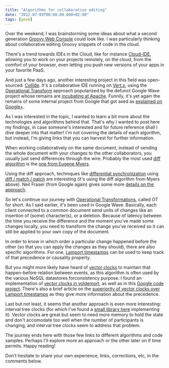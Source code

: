 ```yaml
---
title: "Algorithms for collaborative editing"
date: "2012-07-09T00:00:00.000+02:00"
tags: [geek]
---
```


Over the weekend, I was brainstorming some ideas about what a second generation [Groovy Web Console](http://groovyconsole.appspot.com/) could look like. I was particularly thinking about collaborative editing Groovy snippets of code in the cloud.  

There's a trend towards IDEs in the Cloud, like for instance [Cloud-IDE](http://cloud-ide.com/), allowing you to work on your projects remotely, on the cloud, from the comfort of your browser, even letting you push new versions of your apps in your favorite PaaS.  

And just a few days ago, another interesting project in this field was open-sourced: [Collide](http://code.google.com/p/collide/). It's a collaborative IDE running on [Vert.x](http://vertx.io/), using the [Operational Transform](http://en.wikipedia.org/wiki/Operational_transformation) approach popularized by the defunct Google Wave project whose remains are [incubating at Apache](http://incubator.apache.org/wave/). Funnily, it's yet again the remains of some internal project from Google that got axed as [explained on Google+](https://plus.google.com/u/0/114130972232398734985/posts/82BktQAKzcN).  

As I was interested in the topic, I wanted to learn a bit more about the technologies and algorithms behind that. That's why I wanted to post here my findings, in case someone's interested and for future reference shall I dive deeper into that matter! I'm not covering the details of each algorithm, but instead, I'm giving links that you can harvest for further information.  

When working collaboratively on the same document, instead of sending the whole document with your changes to the other collaborators, you usually just send differences through the wire. Probably the most used [diff algorithm](http://en.wikipedia.org/wiki/Diff) is the [one from Eugene Myers](http://www.xmailserver.org/diff2.pdf).  

Using the diff approach, techniques like [differential synchronization](http://neil.fraser.name/writing/sync/) using [diff / match / patch](http://code.google.com/p/google-diff-match-patch/) are interesting (it's using the diff algorithm from Myers above). Neil Fraser (from Google again) gives some more [details on the approach](http://neil.fraser.name/writing/sync/).  

So let's continue our journey with [Operational Transformations](http://en.wikipedia.org/wiki/Operational_transformation), called OT for short. As I said earlier, it's been used in Google Wave. Basically, each client connected to a common document send units of changes like an insertion of (some) character(s), or a deletion. Because of latency between the time you receive the difference and the moment you've made some changes locally, you need to transform the change you've received so it can still be applied to your own copy of the document.  

In order to know in which order a particular change happened before the other (so that you can apply the changes as they should), there are also specific algorithms. For one, [Lamport timestamps](http://en.wikipedia.org/wiki/Lamport_timestamps) can be used to keep track of that precedence or causality property.  

But you might more likely have heard of [vector clocks](http://en.wikipedia.org/wiki/Vector_clock) to maintain that happen-before relation between events, as this algorithm is often used by the various NoSQL datastores forconsistency purpose. I found an implementation of [vector clocks in voldemort](http://code.google.com/p/project-voldemort/source/browse/trunk/src/java/voldemort/versioning/VectorClock.java?r=170), as well as in this [Google code project](https://code.google.com/p/tud-in4150-fp-ass2b/source/browse/trunk/src/in4150/mutex/VectorClock.java). There's also a brief article on the [superiority of vector clocks over Lamport timestamps](http://skipperkongen.dk/2011/07/26/vector-clocks-vs-lamport-timestamps/) as they give more information about the precedence.  

Last but not least, it seems that another approach is even more interesting: interval tree clocks (for which I've found a [small library here](http://code.google.com/p/itc4j/) implementing it). Vector clocks are great but seem to need more memory to hold the state and don't accomodate too well when the number of participants is changing, and interval tree clocks seem to address that problem.  

The journey ends here with those few links to different algorithms and code samples. Perhaps I'll explore more an approach or the other later on if time permits. Happy reading! 

Don't hesitate to share your own experience, links, corrections, etc, in the comments below.